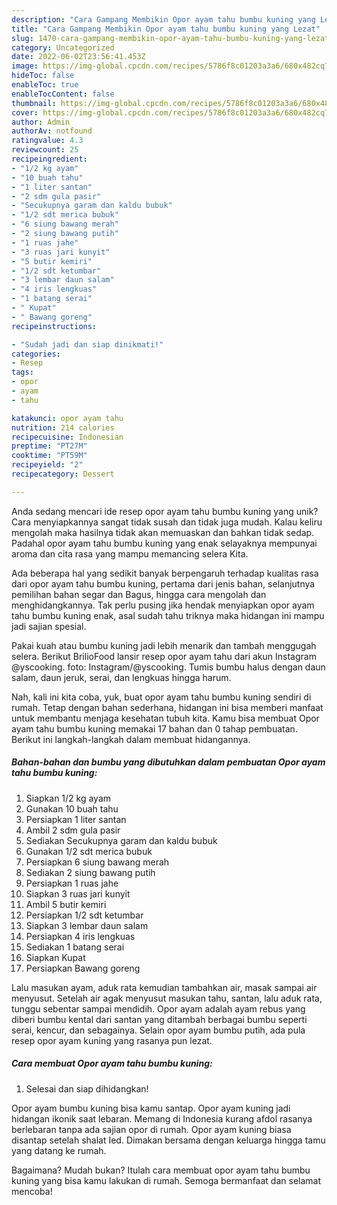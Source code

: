 ```yaml
---
description: "Cara Gampang Membikin Opor ayam tahu bumbu kuning yang Lezat"
title: "Cara Gampang Membikin Opor ayam tahu bumbu kuning yang Lezat"
slug: 1470-cara-gampang-membikin-opor-ayam-tahu-bumbu-kuning-yang-lezat
category: Uncategorized
date: 2022-06-02T23:56:41.453Z
image: https://img-global.cpcdn.com/recipes/5786f8c01203a3a6/680x482cq70/opor-ayam-tahu-bumbu-kuning-foto-resep-utama.jpg
hideToc: false
enableToc: true
enableTocContent: false
thumbnail: https://img-global.cpcdn.com/recipes/5786f8c01203a3a6/680x482cq70/opor-ayam-tahu-bumbu-kuning-foto-resep-utama.jpg
cover: https://img-global.cpcdn.com/recipes/5786f8c01203a3a6/680x482cq70/opor-ayam-tahu-bumbu-kuning-foto-resep-utama.jpg
author: Admin
authorAv: notfound
ratingvalue: 4.3
reviewcount: 25
recipeingredient:
- "1/2 kg ayam"
- "10 buah tahu"
- "1 liter santan"
- "2 sdm gula pasir"
- "Secukupnya garam dan kaldu bubuk"
- "1/2 sdt merica bubuk"
- "6 siung bawang merah"
- "2 siung bawang putih"
- "1 ruas jahe"
- "3 ruas jari kunyit"
- "5 butir kemiri"
- "1/2 sdt ketumbar"
- "3 lembar daun salam"
- "4 iris lengkuas"
- "1 batang serai"
- " Kupat"
- " Bawang goreng"
recipeinstructions:

- "Sudah jadi dan siap dinikmati!"
categories:
- Resep
tags:
- opor
- ayam
- tahu

katakunci: opor ayam tahu 
nutrition: 214 calories
recipecuisine: Indonesian
preptime: "PT27M"
cooktime: "PT59M"
recipeyield: "2"
recipecategory: Dessert

---
```





Anda sedang mencari ide resep opor ayam tahu bumbu kuning yang unik? Cara menyiapkannya sangat tidak susah dan tidak juga mudah. Kalau keliru mengolah maka hasilnya tidak akan memuaskan dan bahkan tidak sedap. Padahal opor ayam tahu bumbu kuning yang enak selayaknya mempunyai aroma dan cita rasa yang mampu memancing selera Kita.





Ada beberapa hal yang sedikit banyak berpengaruh terhadap kualitas rasa dari opor ayam tahu bumbu kuning, pertama dari jenis bahan, selanjutnya pemilihan bahan segar dan Bagus, hingga cara mengolah dan menghidangkannya. Tak perlu pusing jika hendak menyiapkan opor ayam tahu bumbu kuning enak,      asal sudah tahu triknya maka hidangan ini mampu jadi sajian spesial.














Pakai kuah atau bumbu kuning jadi lebih menarik dan tambah menggugah selera. Berikut BrilioFood lansir resep opor ayam tahu dari akun Instagram @yscooking. foto: Instagram/@yscooking. Tumis bumbu halus dengan daun salam, daun jeruk, serai, dan lengkuas hingga harum.






Nah, kali ini kita coba, yuk, buat opor ayam tahu bumbu kuning sendiri di rumah. Tetap dengan bahan sederhana, hidangan ini bisa memberi manfaat untuk membantu menjaga kesehatan tubuh kita. Kamu bisa membuat Opor ayam tahu bumbu kuning memakai 17 bahan dan 0 tahap pembuatan. Berikut ini langkah-langkah dalam membuat hidangannya.

<!--inarticleads1-->

##### Bahan-bahan dan bumbu yang dibutuhkan dalam pembuatan Opor ayam tahu bumbu kuning:

1. Siapkan 1/2 kg ayam
1. Gunakan 10 buah tahu
1. Persiapkan 1 liter santan
1. Ambil 2 sdm gula pasir
1. Sediakan Secukupnya garam dan kaldu bubuk
1. Gunakan 1/2 sdt merica bubuk
1. Persiapkan 6 siung bawang merah
1. Sediakan 2 siung bawang putih
1. Persiapkan 1 ruas jahe
1. Siapkan 3 ruas jari kunyit
1. Ambil 5 butir kemiri
1. Persiapkan 1/2 sdt ketumbar
1. Siapkan 3 lembar daun salam
1. Persiapkan 4 iris lengkuas
1. Sediakan 1 batang serai
1. Siapkan  Kupat
1. Persiapkan  Bawang goreng


Lalu masukan ayam, aduk rata kemudian tambahkan air, masak sampai air menyusut. Setelah air agak menyusut masukan tahu, santan, lalu aduk rata, tunggu sebentar sampai mendidih. Opor ayam adalah ayam rebus yang diberi bumbu kental dari santan yang ditambah berbagai bumbu seperti serai, kencur, dan sebagainya. Selain opor ayam bumbu putih, ada pula resep opor ayam kuning yang rasanya pun lezat. 

<!--inarticleads2-->

##### Cara membuat Opor ayam tahu bumbu kuning:


1. Selesai dan siap dihidangkan!

Opor ayam bumbu kuning bisa kamu santap. Opor ayam kuning jadi hidangan ikonik saat lebaran. Memang di Indonesia kurang afdol rasanya berlebaran tanpa ada sajian opor di rumah. Opor ayam kuning biasa disantap setelah shalat Ied. Dimakan bersama dengan keluarga hingga tamu yang datang ke rumah. 

Bagaimana? Mudah bukan? Itulah cara membuat opor ayam tahu bumbu kuning yang bisa kamu lakukan di rumah. Semoga bermanfaat dan selamat mencoba!
